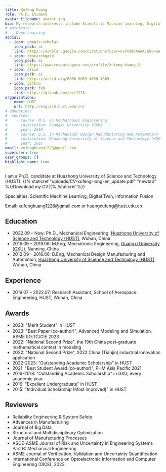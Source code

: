 ```yaml
---
title: Xufeng Huang
role: Ph.D. Student
avatar_filename: avatar.jpg
bio: My research interests include Scientific Machine Learning, Digital Twin and Information Fusion.
# interests:
#  - Deep Learning
social:
  - icon: google-scholar
    icon_pack: ai
    link: https://scholar.google.com/citations?user=nvFXXdYAAAAJ&hl=en
  - icon: researchgate
    icon_pack: ai
    link: https://www.researchgate.net/profile/Xufeng-Huang-2
  - icon: orcid
    icon_pack: ai
    link: https://orcid.org/0000-0003-4666-4569
  - icon: github
    icon_pack: fab
    link: https://github.com/hxf1228
organizations:
  - name: HUST
    url: http://english.hust.edu.cn/
# education:
#  courses:
#    - course: M.S. in Mechatronic Engineering
#      institution: Guangxi University (GXU)
#      year: 2019
#    - course: B.S. in Mechanical Design Manufacturing and Automation
#      institution: Huazhong University of Science and Technology (HUST)
#      year: 2016
email: xufenghuang1228@gmail.com
superuser: true
user_groups: []
highlight_name: true
---
```

I am a Ph.D. candidate at Huazhong University of Science and Technology (HUST). {{% staticref "uploads/CV-xufeng-long-en_update.pdf" "newtab" %}}Download my CV{{% /staticref %}}

Specialties: Scientific Machine Learning, Digital Twin, Information Fusion

Email: xufenghuang1228@gmail.com or huangxufeng@hust.edu.cn

## Education
- 2022.09 – Now: Ph.D., Mechanical Engineering, [Huazhong University of Science and Technology (HUST)](http://english.hust.edu.cn/), Wuhan, China
- 2016.09 – 2019.06: M.Eng, Mechatronic Engineering, [Guangxi University (GXU)](https://english.gxu.edu.cn/), Nanning, China
- 2012.09 – 2016.06: B.Eng, Mechanical Design Manufacturing and Automation, [Huazhong University of Science and Technology (HUST)](http://english.hust.edu.cn/), Wuhan, China

## Experience
- 2019.07 – 2022.07: Research Assistant, School of Aerospace Engineering, HUST, Wuhan, China

## Awards
- 2023: "Merit Student" in HUST
- 2023: "Best Paper (co-author)", Advanced Modeling and Simulation，ASME IDETC/CIE 2023
- 2022: "National Second Prize", the 19th China post-graduate mathematical contest in modeling
- 2022: "National Second Prize", 2022 China (Tianjin) industrial innovation application
- 2022-2023: "Outstanding Academic Scholarship" in HUST
- 2021: "Best Student Award (co-author)", PHM Asia Pacific 2021
- 2016-2018: "Outstanding Academic Scholarship" in GXU, every academic year
- 2016: "Excellent Undergraduate" in HUST
- 2015: "Individual Scholarship (Most Improved)" in HUST

## Reviewers
- Reliability Engineering & System Safety
- Advances in Manufacturing
- Journal of Big Data
- Structural and Multidisciplinary Optimization
- Journal of Manufacturing Processes
- ASCE-ASME Journal of Risk and Uncertainty in Engineering Systems Part B: Mechanical Engineering
- ASME Journal of Verification, Validation and Uncertainty Quantification
- International Conference on Optoelectronic Information and Computer Engineering (OICE), 2023